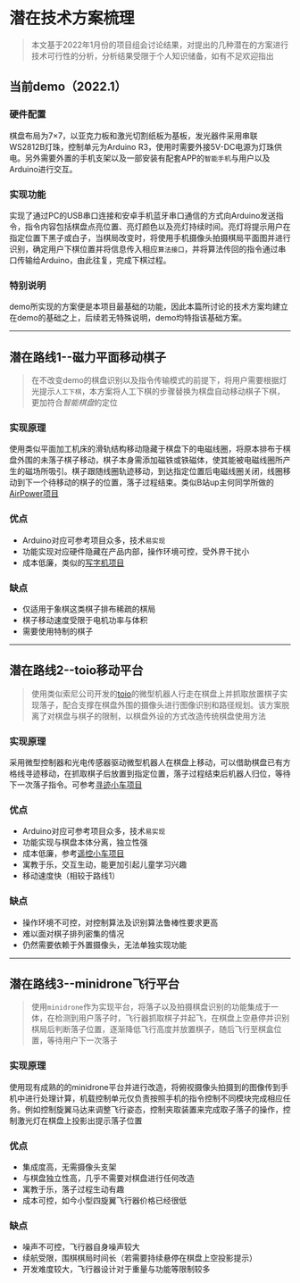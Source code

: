 # 潜在技术方案梳理
>   本文基于2022年1月份的项目组会讨论结果，对提出的几种潜在的方案进行技术可行性的分析，分析结果受限于个人知识储备，如有不足欢迎指出
## 当前demo（2022.1）   
### **硬件配置**
棋盘布局为7×7，以亚克力板和激光切割纸板为基板，发光器件采用串联WS2812B灯珠，控制单元为Arduino R3，使用时需要外接5V-DC电源为灯珠供电。另外需要外置的手机支架以及一部安装有配套APP的`智能手机`与用户以及Arduino进行交互。
### **实现功能**
实现了通过PC的USB串口连接和安卓手机蓝牙串口通信的方式向Arduino发送指令，指令内容包括棋盘点亮位置、亮灯颜色以及亮灯持续时间。亮灯将提示用户在指定位置下黑子或白子，当棋局改变时，将使用手机摄像头拍摄棋局平面图并进行识别，确定用户下棋位置并将信息传入相应`算法接口`，并将算法传回的指令通过串口传输给Arduino，由此往复，完成下棋过程。
### **特别说明**
demo所实现的方案便是本项目最基础的功能，因此本篇所讨论的技术方案均建立在demo的基础之上，后续若无特殊说明，demo均特指该基础方案。

---
## 潜在路线1--磁力平面移动棋子
> 在不改变demo的棋盘识别以及指令传输模式的前提下，将用户需要根据灯光提示`人工下棋`，本方案将人工下棋的步骤替换为棋盘自动移动棋子下棋，更加符合*智能棋盘*的定位
### **实现原理**
使用类似平面加工机床的滑轨结构移动隐藏于棋盘下的电磁线圈，将原本排布于棋盘外围的未落子棋子移动，棋子本身需添加磁铁或铁磁体，使其能被电磁线圈所产生的磁场所吸引。棋子跟随线圈轨迹移动，到达指定位置后电磁线圈关闭，线圈移动到下一个待移动的棋子的位置，落子过程结束。类似B站up主何同学所做的[AirPower项目](https://www.bilibili.com/video/BV19v411M7Rs?from=search&seid=9133334971389114449&spm_id_from=333.337.0.0)
### **优点**
- Arduino对应可参考项目众多，技术`易实现`
- 功能实现对应硬件隐藏在产品内部，操作环境可控，受外界干扰小
- 成本低廉，类似的[写字机项目](https://www.instructables.com/GRBL-Based-DIY-Drawing-Machine/)
### **缺点**
- 仅适用于象棋这类棋子排布稀疏的棋局
- 棋子移动速度受限于电机功率与体积
- 需要使用特制的棋子

---
## 潜在路线2--toio移动平台
> 使用类似索尼公司开发的[toio](https://www.bilibili.com/video/BV1sx411a7Fd?from=search&seid=12382604272088896849&spm_id_from=333.337.0.0)的微型机器人行走在棋盘上并抓取放置棋子实现落子，配合支撑在棋盘外围的摄像头进行图像识别和路径规划。该方案脱离了对棋盘与棋子的限制，以棋盘外设的方式改造传统棋盘使用方法
### **实现原理**
采用微型控制器和光电传感器驱动微型机器人在棋盘上移动，可以借助棋盘已有方格线寻迹移动，在抓取棋子后放置到指定位置，落子过程结束后机器人归位，等待下一次落子指令。可参考[寻迹小车项目](https://www.bilibili.com/video/BV1uA411p7PJ/?spm_id_from=333.788.recommend_more_video.0)
### **优点**
- Arduino对应可参考项目众多，技术`易实现`
- 功能实现与棋盘本体分离，独立性强
- 成本低廉，参考[遥控小车项目](https://www.bilibili.com/video/BV1ti4y1g7Uc?spm_id_from=333.999.0.0)
- 寓教于乐，交互生动，能更加引起儿童学习兴趣
- 移动速度快（相较于路线1）
### **缺点**
- 操作环境不可控，对控制算法及识别算法鲁棒性要求更高
- 难以面对棋子排列密集的情况
- 仍然需要依赖于外置摄像头，无法单独实现功能

---
## 潜在路线3--minidrone飞行平台
> 使用`minidrone`作为实现平台，将落子以及拍摄棋盘识别的功能集成于一体，在检测到用户落子时，飞行器抓取棋子并起飞，在棋盘上空悬停并识别棋局后判断落子位置，逐渐降低飞行高度并放置棋子，随后飞行至棋盒位置，等待用户下一次落子
### **实现原理**
使用现有成熟的的minidrone平台并进行改造，将俯视摄像头拍摄到的图像传到手机中进行处理计算，机载控制单元仅负责按照手机的指令控制不同模块完成相应任务。例如控制旋翼马达来调整飞行姿态，控制夹取装置来完成取子落子的操作，控制激光灯在棋盘上投影出提示落子位置
### **优点**
- 集成度高，无需摄像头支架
- 与棋盘独立性高，几乎不需要对棋盘进行任何改造
- 寓教于乐，落子过程生动有趣
- 成本可控，如今小型四旋翼飞行器价格已经很低
### **缺点**
- 噪声不可控，飞行器自身噪声较大
- 续航受限，围棋棋局时间长（若需要持续悬停在棋盘上空投影提示）
- 开发难度较大，飞行器设计对于重量与功能等限制较多




